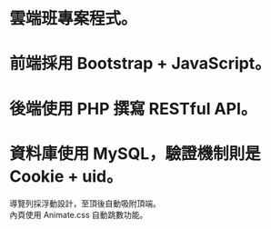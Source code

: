 # 雲端班專案程式。
# 前端採用 Bootstrap + JavaScript。
# 後端使用 PHP 撰寫 RESTful API。
# 資料庫使用 MySQL，驗證機制則是 Cookie + uid。
導覽列採浮動設計，至頂後自動吸附頂端。<br> 
內頁使用 Animate.css 自動跳數功能。

